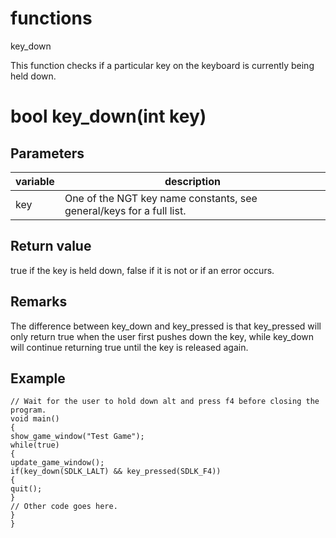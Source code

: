# functions

key_down




This function checks if a particular key on the keyboard is currently being held down.


# bool key_down(int key)

## Parameters

variable| description
---|---
key | One of the NGT key name constants, see general/keys for a full list.

## Return value

true if the key is held down, false if it is not or if an error occurs.

## Remarks

The difference between key_down and key_pressed is that key_pressed will only return true when the user first pushes down the key, while key_down will continue returning true until the key is released again.

## Example

```
// Wait for the user to hold down alt and press f4 before closing the program.
void main()
{
show_game_window("Test Game");
while(true)
{
update_game_window();
if(key_down(SDLK_LALT) && key_pressed(SDLK_F4))
{
quit();
}
// Other code goes here.
}
}
```

